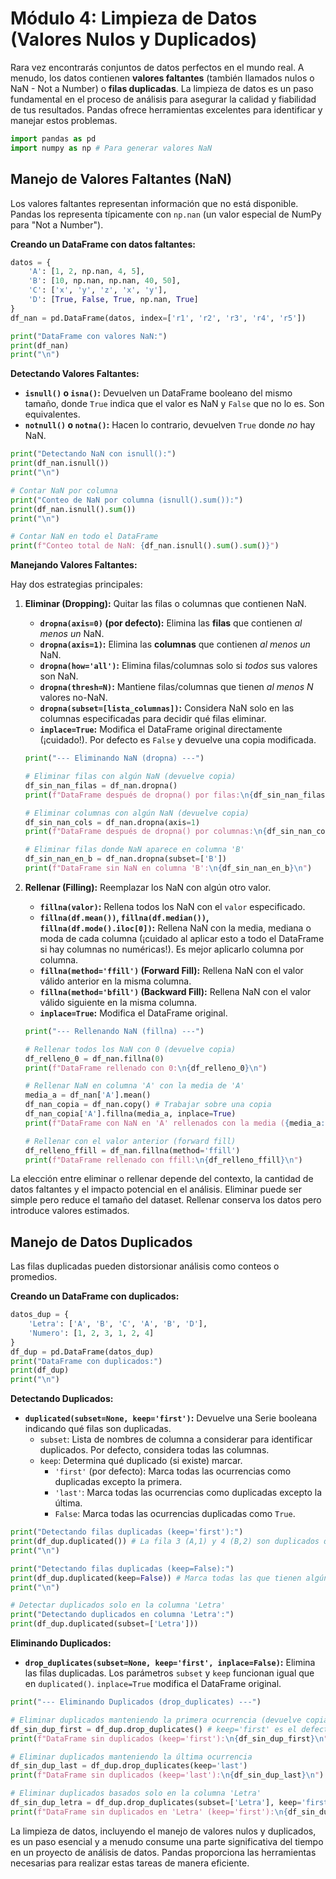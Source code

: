 # Módulo 4: Limpieza de Datos (Valores Nulos y Duplicados)

Rara vez encontrarás conjuntos de datos perfectos en el mundo real. A menudo, los datos contienen **valores faltantes** (también llamados nulos o NaN - Not a Number) o **filas duplicadas**. La limpieza de datos es un paso fundamental en el proceso de análisis para asegurar la calidad y fiabilidad de tus resultados. Pandas ofrece herramientas excelentes para identificar y manejar estos problemas.

```python
import pandas as pd
import numpy as np # Para generar valores NaN
```

## Manejo de Valores Faltantes (NaN)

Los valores faltantes representan información que no está disponible. Pandas los representa típicamente con `np.nan` (un valor especial de NumPy para "Not a Number").

**Creando un DataFrame con datos faltantes:**

```python
datos = {
    'A': [1, 2, np.nan, 4, 5],
    'B': [10, np.nan, np.nan, 40, 50],
    'C': ['x', 'y', 'z', 'x', 'y'],
    'D': [True, False, True, np.nan, True]
}
df_nan = pd.DataFrame(datos, index=['r1', 'r2', 'r3', 'r4', 'r5'])

print("DataFrame con valores NaN:")
print(df_nan)
print("\n")
```

**Detectando Valores Faltantes:**

*   **`isnull()` o `isna()`:** Devuelven un DataFrame booleano del mismo tamaño, donde `True` indica que el valor es NaN y `False` que no lo es. Son equivalentes.
*   **`notnull()` o `notna()`:** Hacen lo contrario, devuelven `True` donde *no* hay NaN.

```python
print("Detectando NaN con isnull():")
print(df_nan.isnull())
print("\n")

# Contar NaN por columna
print("Conteo de NaN por columna (isnull().sum()):")
print(df_nan.isnull().sum())
print("\n")

# Contar NaN en todo el DataFrame
print(f"Conteo total de NaN: {df_nan.isnull().sum().sum()}")
```

**Manejando Valores Faltantes:**

Hay dos estrategias principales:

1.  **Eliminar (Dropping):** Quitar las filas o columnas que contienen NaN.
    *   **`dropna(axis=0)` (por defecto):** Elimina las **filas** que contienen *al menos un* NaN.
    *   **`dropna(axis=1)`:** Elimina las **columnas** que contienen *al menos un* NaN.
    *   **`dropna(how='all')`:** Elimina filas/columnas solo si *todos* sus valores son NaN.
    *   **`dropna(thresh=N)`:** Mantiene filas/columnas que tienen *al menos N* valores no-NaN.
    *   **`dropna(subset=[lista_columnas])`:** Considera NaN solo en las columnas especificadas para decidir qué filas eliminar.
    *   **`inplace=True`:** Modifica el DataFrame original directamente (¡cuidado!). Por defecto es `False` y devuelve una copia modificada.

    ```python
    print("--- Eliminando NaN (dropna) ---")

    # Eliminar filas con algún NaN (devuelve copia)
    df_sin_nan_filas = df_nan.dropna()
    print(f"DataFrame después de dropna() por filas:\n{df_sin_nan_filas}\n")

    # Eliminar columnas con algún NaN (devuelve copia)
    df_sin_nan_cols = df_nan.dropna(axis=1)
    print(f"DataFrame después de dropna() por columnas:\n{df_sin_nan_cols}\n")

    # Eliminar filas donde NaN aparece en columna 'B'
    df_sin_nan_en_b = df_nan.dropna(subset=['B'])
    print(f"DataFrame sin NaN en columna 'B':\n{df_sin_nan_en_b}\n")
    ```

2.  **Rellenar (Filling):** Reemplazar los NaN con algún otro valor.
    *   **`fillna(valor)`:** Rellena todos los NaN con el `valor` especificado.
    *   **`fillna(df.mean())`, `fillna(df.median())`, `fillna(df.mode().iloc[0])`:** Rellena NaN con la media, mediana o moda de cada columna (¡cuidado al aplicar esto a todo el DataFrame si hay columnas no numéricas!). Es mejor aplicarlo columna por columna.
    *   **`fillna(method='ffill')` (Forward Fill):** Rellena NaN con el valor válido anterior en la misma columna.
    *   **`fillna(method='bfill')` (Backward Fill):** Rellena NaN con el valor válido siguiente en la misma columna.
    *   **`inplace=True`:** Modifica el DataFrame original.

    ```python
    print("--- Rellenando NaN (fillna) ---")

    # Rellenar todos los NaN con 0 (devuelve copia)
    df_relleno_0 = df_nan.fillna(0)
    print(f"DataFrame rellenado con 0:\n{df_relleno_0}\n")

    # Rellenar NaN en columna 'A' con la media de 'A'
    media_a = df_nan['A'].mean()
    df_nan_copia = df_nan.copy() # Trabajar sobre una copia
    df_nan_copia['A'].fillna(media_a, inplace=True)
    print(f"DataFrame con NaN en 'A' rellenados con la media ({media_a:.2f}):\n{df_nan_copia}\n")

    # Rellenar con el valor anterior (forward fill)
    df_relleno_ffill = df_nan.fillna(method='ffill')
    print(f"DataFrame rellenado con ffill:\n{df_relleno_ffill}\n")
    ```

La elección entre eliminar o rellenar depende del contexto, la cantidad de datos faltantes y el impacto potencial en el análisis. Eliminar puede ser simple pero reduce el tamaño del dataset. Rellenar conserva los datos pero introduce valores estimados.

## Manejo de Datos Duplicados

Las filas duplicadas pueden distorsionar análisis como conteos o promedios.

**Creando un DataFrame con duplicados:**

```python
datos_dup = {
    'Letra': ['A', 'B', 'C', 'A', 'B', 'D'],
    'Numero': [1, 2, 3, 1, 2, 4]
}
df_dup = pd.DataFrame(datos_dup)
print("DataFrame con duplicados:")
print(df_dup)
print("\n")
```

**Detectando Duplicados:**

*   **`duplicated(subset=None, keep='first')`:** Devuelve una Serie booleana indicando qué filas son duplicadas.
    *   `subset`: Lista de nombres de columna a considerar para identificar duplicados. Por defecto, considera todas las columnas.
    *   `keep`: Determina qué duplicado (si existe) marcar.
        *   `'first'` (por defecto): Marca todas las ocurrencias como duplicadas excepto la primera.
        *   `'last'`: Marca todas las ocurrencias como duplicadas excepto la última.
        *   `False`: Marca todas las ocurrencias duplicadas como `True`.

```python
print("Detectando filas duplicadas (keep='first'):")
print(df_dup.duplicated()) # La fila 3 (A,1) y 4 (B,2) son duplicados de la 0 y 1
print("\n")

print("Detectando filas duplicadas (keep=False):")
print(df_dup.duplicated(keep=False)) # Marca todas las que tienen algún duplicado
print("\n")

# Detectar duplicados solo en la columna 'Letra'
print("Detectando duplicados en columna 'Letra':")
print(df_dup.duplicated(subset=['Letra']))
```

**Eliminando Duplicados:**

*   **`drop_duplicates(subset=None, keep='first', inplace=False)`:** Elimina las filas duplicadas. Los parámetros `subset` y `keep` funcionan igual que en `duplicated()`. `inplace=True` modifica el DataFrame original.

```python
print("--- Eliminando Duplicados (drop_duplicates) ---")

# Eliminar duplicados manteniendo la primera ocurrencia (devuelve copia)
df_sin_dup_first = df_dup.drop_duplicates() # keep='first' es el defecto
print(f"DataFrame sin duplicados (keep='first'):\n{df_sin_dup_first}\n")

# Eliminar duplicados manteniendo la última ocurrencia
df_sin_dup_last = df_dup.drop_duplicates(keep='last')
print(f"DataFrame sin duplicados (keep='last'):\n{df_sin_dup_last}\n")

# Eliminar duplicados basados solo en la columna 'Letra'
df_sin_dup_letra = df_dup.drop_duplicates(subset=['Letra'], keep='first')
print(f"DataFrame sin duplicados en 'Letra' (keep='first'):\n{df_sin_dup_letra}\n")
```

La limpieza de datos, incluyendo el manejo de valores nulos y duplicados, es un paso esencial y a menudo consume una parte significativa del tiempo en un proyecto de análisis de datos. Pandas proporciona las herramientas necesarias para realizar estas tareas de manera eficiente.

